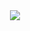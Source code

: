 <div align="center">
  <img src="https://readme-typing-svg.herokuapp.com?font=Playfair+Display&weight=500&color=213555&size=24&lines=Hello+👋,+I'm+Chaimaa+Chouhaibi;I'm+a+Web+and+mobile+Developer;Be+Welcome!+😊" />
</div>
